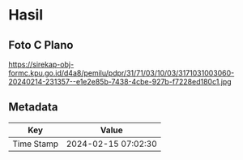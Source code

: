 # Hasil

## Foto C Plano

https://sirekap-obj-formc.kpu.go.id/d4a8/pemilu/pdpr/31/71/03/10/03/3171031003060-20240214-231357--e1e2e85b-7438-4cbe-927b-f7228ed180c1.jpg


## Metadata

| Key        | Value               |
| ---------- | ------------------- |
| Time Stamp | 2024-02-15 07:02:30 |



